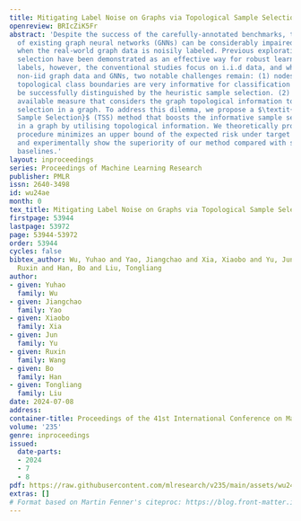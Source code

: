 ```yaml
---
title: Mitigating Label Noise on Graphs via Topological Sample Selection
openreview: BRIcZiK5Fr
abstract: 'Despite the success of the carefully-annotated benchmarks, the effectiveness
  of existing graph neural networks (GNNs) can be considerably impaired in practice
  when the real-world graph data is noisily labeled. Previous explorations in sample
  selection have been demonstrated as an effective way for robust learning with noisy
  labels, however, the conventional studies focus on i.i.d data, and when moving to
  non-iid graph data and GNNs, two notable challenges remain: (1) nodes located near
  topological class boundaries are very informative for classification but cannot
  be successfully distinguished by the heuristic sample selection. (2) there is no
  available measure that considers the graph topological information to promote sample
  selection in a graph. To address this dilemma, we propose a $\textit{Topological
  Sample Selection}$ (TSS) method that boosts the informative sample selection process
  in a graph by utilising topological information. We theoretically prove that our
  procedure minimizes an upper bound of the expected risk under target clean distribution,
  and experimentally show the superiority of our method compared with state-of-the-art
  baselines.'
layout: inproceedings
series: Proceedings of Machine Learning Research
publisher: PMLR
issn: 2640-3498
id: wu24ae
month: 0
tex_title: Mitigating Label Noise on Graphs via Topological Sample Selection
firstpage: 53944
lastpage: 53972
page: 53944-53972
order: 53944
cycles: false
bibtex_author: Wu, Yuhao and Yao, Jiangchao and Xia, Xiaobo and Yu, Jun and Wang,
  Ruxin and Han, Bo and Liu, Tongliang
author:
- given: Yuhao
  family: Wu
- given: Jiangchao
  family: Yao
- given: Xiaobo
  family: Xia
- given: Jun
  family: Yu
- given: Ruxin
  family: Wang
- given: Bo
  family: Han
- given: Tongliang
  family: Liu
date: 2024-07-08
address:
container-title: Proceedings of the 41st International Conference on Machine Learning
volume: '235'
genre: inproceedings
issued:
  date-parts:
  - 2024
  - 7
  - 8
pdf: https://raw.githubusercontent.com/mlresearch/v235/main/assets/wu24ae/wu24ae.pdf
extras: []
# Format based on Martin Fenner's citeproc: https://blog.front-matter.io/posts/citeproc-yaml-for-bibliographies/
---
```

